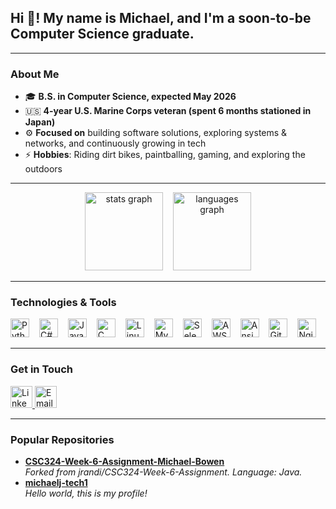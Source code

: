 <h2 align="left">Hi 👋! My name is Michael, and I'm a soon-to-be Computer Science graduate.</h2>

---

### About Me
- 🎓 **B.S. in Computer Science, expected May 2026**
- 🇺🇸 **4-year U.S. Marine Corps veteran (spent 6 months stationed in Japan)**
- ⚙️ **Focused on** building software solutions, exploring systems & networks, and continuously growing in tech
- ⚡ **Hobbies**: Riding dirt bikes, paintballing, gaming, and exploring the outdoors

---

<div align="center">
  <img 
       src="https://github-readme-stats.vercel.app/api?username=michaelj-tech1&hide_title=false&hide_rank=false&show_icons=true&include_all_commits=true&count_private=true&disable_animations=false&theme=dracula&locale=en&hide_border=false" 
       height="125" 
       alt="stats graph" 
       style="margin-right: 12px;"
  />
  <img 
       src="https://github-readme-stats.vercel.app/api/top-langs?username=michaelj-tech1&locale=en&hide_title=false&layout=compact&card_width=320&langs_count=3&theme=dracula&hide_border=false" 
       height="125" 
       alt="languages graph" 
  />
</div>

---

### Technologies & Tools
<div>
  <img src="https://cdn.jsdelivr.net/gh/devicons/devicon/icons/python/python-original.svg" height="30" alt="Python logo" />
  <img src="https://cdn.jsdelivr.net/gh/devicons/devicon/icons/csharp/csharp-original.svg" height="30" alt="C# logo" style="margin-left:12px" />
  <img src="https://cdn.jsdelivr.net/gh/devicons/devicon/icons/java/java-original.svg" height="30" alt="Java logo" style="margin-left:12px" />
  <img src="https://cdn.jsdelivr.net/gh/devicons/devicon/icons/c/c-original.svg" height="30" alt="C logo" style="margin-left:12px" />
  <img src="https://cdn.jsdelivr.net/gh/devicons/devicon/icons/linux/linux-original.svg" height="30" alt="Linux logo" style="margin-left:12px" />
  <img src="https://cdn.jsdelivr.net/gh/devicons/devicon/icons/mysql/mysql-original.svg" height="30" alt="MySQL logo" style="margin-left:12px" />
  <img src="https://cdn.jsdelivr.net/gh/devicons/devicon/icons/selenium/selenium-original.svg" height="30" alt="Selenium logo" style="margin-left:12px" />
  <img src="https://cdn.jsdelivr.net/gh/devicons/devicon/icons/amazonwebservices/amazonwebservices-line-wordmark.svg" height="30" alt="AWS logo" style="margin-left:12px" />
  <img src="https://cdn.jsdelivr.net/gh/devicons/devicon/icons/ansible/ansible-original.svg" height="30" alt="Ansible logo" style="margin-left:12px" />
  <img src="https://cdn.jsdelivr.net/gh/devicons/devicon/icons/git/git-original.svg" height="30" alt="Git logo" style="margin-left:12px" />
  <img src="https://cdn.jsdelivr.net/gh/devicons/devicon/icons/nginx/nginx-original.svg" height="30" alt="Nginx logo" style="margin-left:12px" />
</div>

---

### Get in Touch
<div>
  <!-- Replace these placeholders with your actual links. -->
  <a href="YOUR_LINKEDIN_URL" target="_blank">
    <img 
      src="https://img.shields.io/static/v1?message=LinkedIn&logo=linkedin&label=&color=0077B5&logoColor=white&labelColor=&style=for-the-badge" 
      height="35" 
      alt="LinkedIn" 
    />
  </a>
  <a href="mailto:YOUR_EMAIL_ADDRESS">
    <img 
      src="https://img.shields.io/static/v1?message=Gmail&logo=gmail&label=&color=D14836&logoColor=white&labelColor=&style=for-the-badge" 
      height="35" 
      alt="Email" 
    />
  </a>
</div>

---

### Popular Repositories

- [**CSC324-Week-6-Assignment-Michael-Bowen**](https://github.com/michaelj-tech1/CSC324-Week-6-Assignment-Michael-Bowen)  
  *Forked from jrandi/CSC324-Week-6-Assignment. Language: Java.*
- [**michaelj-tech1**](https://github.com/michaelj-tech1/michaelj-tech1)  
  *Hello world, this is my profile!*
